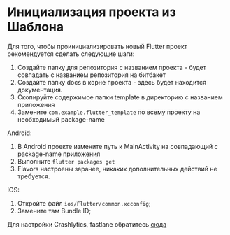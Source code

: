 # Инициализация проекта из Шаблона

Для того, чтобы проинициализировать новый Flutter проект рекомендуется сделать следующие шаги:

1. Создайте папку для репозитория с названием проекта - будет совпадать с названием репозитория на битбакет
1. Создайте папку docs в корне проекта - здесь будет находится документация.
1. Скопируйте содержимое папки template в директорию с названием приложения
1. Замените `com.example.flutter_template` по всему проекту на необходимый package-name

Android:
1. В Android проекте измените путь к MainActivity на совпадающий с package-name приложения
1. Выполните ` flutter packages get `
1. Flavors настроены заранее, никаких дополнительных действий не требуется.

IOS:
1. Откройте файл `ios/Flutter/common.xcconfig`;
1. Замените там Bundle ID;

Для настройки Crashlytics, fastlane обратитесь [сюда](./cd.md)
